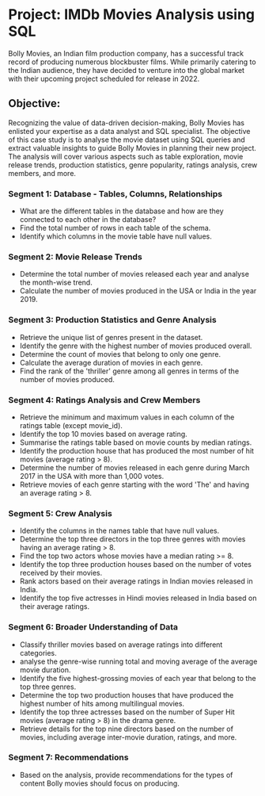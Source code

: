 # Project: IMDb Movies Analysis using SQL

Bolly Movies, an Indian film production company, has a successful track record of producing numerous blockbuster films. While primarily catering to the Indian audience, they have decided to venture into the global market with their upcoming project scheduled for release in 2022.

## Objective:
Recognizing the value of data-driven decision-making, Bolly Movies has enlisted your expertise as a data analyst and SQL specialist. The objective of this case study is to analyse the movie dataset using SQL queries and extract valuable insights to guide Bolly Movies in planning their new project. The analysis will cover various aspects such as table exploration, movie release trends, production statistics, genre popularity, ratings analysis, crew members, and more.

### Segment 1: Database - Tables, Columns, Relationships
-	What are the different tables in the database and how are they connected to each other in the database?
-	Find the total number of rows in each table of the schema.
-	Identify which columns in the movie table have null values.

### Segment 2: Movie Release Trends
-	Determine the total number of movies released each year and analyse the month-wise trend.
-	Calculate the number of movies produced in the USA or India in the year 2019.

### Segment 3: Production Statistics and Genre Analysis
-	Retrieve the unique list of genres present in the dataset.
-	Identify the genre with the highest number of movies produced overall.
-	Determine the count of movies that belong to only one genre.
-	Calculate the average duration of movies in each genre.
-	Find the rank of the 'thriller' genre among all genres in terms of the number of movies produced.

### Segment 4: Ratings Analysis and Crew Members
-	Retrieve the minimum and maximum values in each column of the ratings table (except movie_id).
-	Identify the top 10 movies based on average rating.
-	Summarise the ratings table based on movie counts by median ratings.
-	Identify the production house that has produced the most number of hit movies (average rating > 8).
-	Determine the number of movies released in each genre during March 2017 in the USA with more than 1,000 votes.
-	Retrieve movies of each genre starting with the word 'The' and having an average rating > 8.

### Segment 5: Crew Analysis
-	Identify the columns in the names table that have null values.
-	Determine the top three directors in the top three genres with movies having an average rating > 8.
-	Find the top two actors whose movies have a median rating >= 8.
-	Identify the top three production houses based on the number of votes received by their movies.
-	Rank actors based on their average ratings in Indian movies released in India.
-	Identify the top five actresses in Hindi movies released in India based on their average ratings.

### Segment 6: Broader Understanding of Data
-	Classify thriller movies based on average ratings into different categories.
-	analyse the genre-wise running total and moving average of the average movie duration.
-	Identify the five highest-grossing movies of each year that belong to the top three genres.
-	Determine the top two production houses that have produced the highest number of hits among multilingual movies.
-	Identify the top three actresses based on the number of Super Hit movies (average rating > 8) in the drama genre.
-	Retrieve details for the top nine directors based on the number of movies, including average inter-movie duration, ratings, and more.

### Segment 7: Recommendations
-	Based on the analysis, provide recommendations for the types of content Bolly movies should focus on producing.

